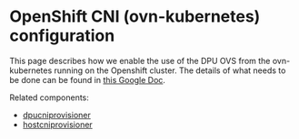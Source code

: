 # OpenShift CNI (ovn-kubernetes) configuration

This page describes how we enable the use of the DPU OVS from the ovn-kubernetes running on the Openshift cluster.
The details of what needs to be done can be found in [this Google Doc](https://docs.google.com/document/d/1dvFvG9NR4biWuGnTcee9t6DPAbFKKKJxGi30QuQDjqI/edit?usp=sharing).

Related components:
* [dpucniprovisioner](../../cmd/dpucniprovisioner)
* [hostcniprovisioner](../../cmd/hostcniprovisioner)
